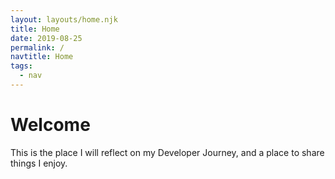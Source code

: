 ```yaml
---
layout: layouts/home.njk
title: Home
date: 2019-08-25
permalink: /
navtitle: Home
tags:
  - nav
---
```

# Welcome

This is the place I will reflect on my Developer Journey, and a place to share things I enjoy. 

